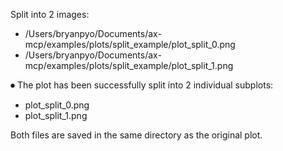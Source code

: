 Split into 2 images:

- /Users/bryanpyo/Documents/ax-mcp/examples/plots/split_example/plot_split_0.png
- /Users/bryanpyo/Documents/ax-mcp/examples/plots/split_example/plot_split_1.png

⏺ The plot has been successfully split into 2 individual subplots:

- plot_split_0.png
- plot_split_1.png

Both files are saved in the same directory as the original plot.
